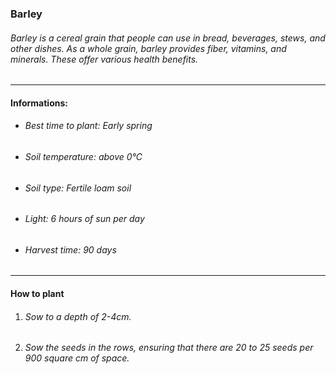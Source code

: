 ### Barley

###### Barley is a cereal grain that people can use in bread, beverages, stews, and other dishes. As a whole grain, barley provides fiber, vitamins, and minerals. These offer various health benefits.

---

#### Informations:

- ###### Best time to plant: Early spring
- ###### Soil temperature: above 0°C
- ###### Soil type: Fertile loam soil
- ###### Light: 6 hours of sun per day
- ###### Harvest time: 90 days

---

#### How to plant

1. ###### Sow to a depth of 2-4cm.
2. ###### Sow the seeds in the rows, ensuring that there are 20 to 25 seeds per 900 square cm of space.